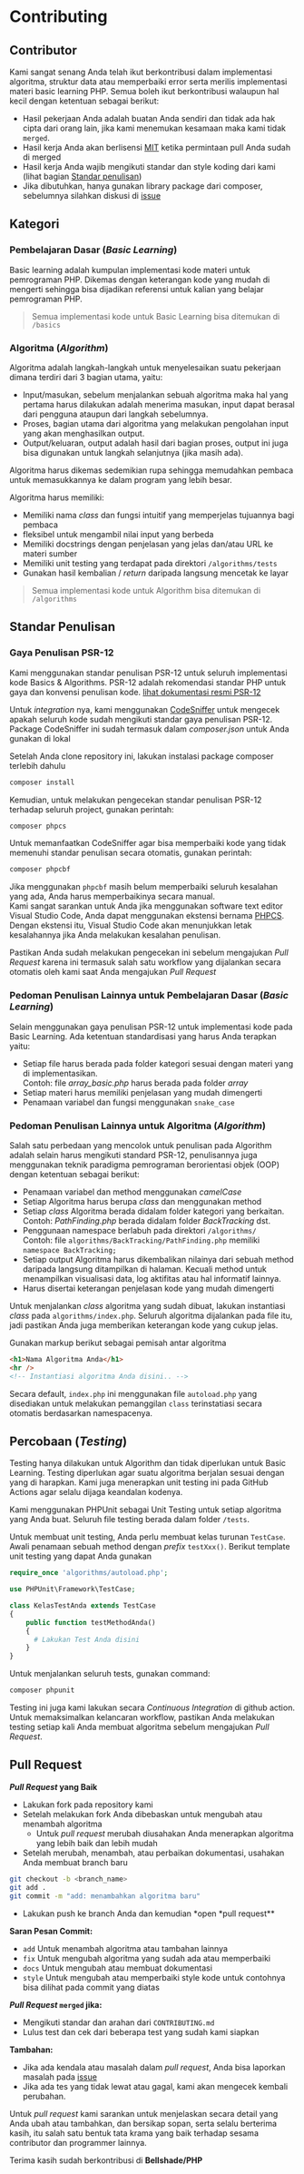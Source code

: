 # Contributing

## Contributor

Kami sangat senang Anda telah ikut berkontribusi dalam implementasi algoritma, struktur data atau memperbaiki error serta merilis implementasi materi basic learning PHP. Semua boleh ikut berkontribusi walaupun hal kecil dengan ketentuan sebagai berikut:

- Hasil pekerjaan Anda adalah buatan Anda sendiri dan tidak ada hak cipta dari orang lain, jika kami menemukan kesamaan maka kami tidak `merged`.
- Hasil kerja Anda akan berlisensi [MIT](LICENSE) ketika permintaan pull Anda sudah di merged
- Hasil kerja Anda wajib mengikuti standar dan style koding dari kami (lihat bagian [Standar penulisan](#standar-penulisan))
- Jika dibutuhkan, hanya gunakan library package dari composer, sebelumnya silahkan diskusi di [issue](https://github.com/bellshade/PHP/issues)

## Kategori

### Pembelajaran Dasar (_Basic Learning_)

Basic learning adalah kumpulan implementasi kode materi untuk pemrograman PHP. Dikemas dengan keterangan kode yang mudah di mengerti sehingga bisa dijadikan referensi untuk kalian yang belajar pemrograman PHP.

> Semua implementasi kode untuk Basic Learning bisa ditemukan di `/basics`

### Algoritma (_Algorithm_)

Algoritma adalah langkah-langkah untuk menyelesaikan suatu pekerjaan dimana terdiri dari 3 bagian utama, yaitu:

- Input/masukan, sebelum menjalankan sebuah algoritma maka hal yang pertama harus dilakukan adalah menerima masukan, input dapat berasal dari pengguna ataupun dari langkah sebelumnya.
- Proses, bagian utama dari algoritma yang melakukan pengolahan input yang akan menghasilkan output.
- Output/keluaran, output adalah hasil dari bagian proses, output ini juga bisa digunakan untuk langkah selanjutnya (jika masih ada).

Algoritma harus dikemas sedemikian rupa sehingga memudahkan pembaca untuk memasukkannya ke dalam program yang lebih besar.

Algoritma harus memiliki:

- Memiliki nama _class_ dan fungsi intuitif yang memperjelas tujuannya bagi pembaca
- fleksibel untuk mengambil nilai input yang berbeda
- Memiliki docstrings dengan penjelasan yang jelas dan/atau URL ke materi sumber
- Memiliki unit testing yang terdapat pada direktori `/algorithms/tests`
- Gunakan hasil kembalian / _return_ daripada langsung mencetak ke layar

> Semua implementasi kode untuk Algorithm bisa ditemukan di `/algorithms`

## Standar Penulisan

### Gaya Penulisan PSR-12

Kami menggunakan standar penulisan PSR-12 untuk seluruh implementasi kode Basics & Algorithms. PSR-12 adalah rekomendasi standar PHP untuk gaya dan konvensi penulisan kode. [lihat dokumentasi resmi PSR-12](https://www.php-fig.org/psr/psr-12/)

Untuk _integration_ nya, kami menggunakan [CodeSniffer](https://packagist.org/packages/squizlabs/php_codesniffer) untuk mengecek apakah seluruh kode sudah mengikuti standar gaya penulisan PSR-12.
Package CodeSniffer ini sudah termasuk dalam _composer.json_ untuk Anda gunakan di lokal

Setelah Anda clone repository ini, lakukan instalasi package composer terlebih dahulu

```bash
composer install
```

Kemudian, untuk melakukan pengecekan standar penulisan PSR-12 terhadap seluruh project, gunakan perintah:

```bash
composer phpcs
```

Untuk memanfaatkan CodeSniffer agar bisa memperbaiki kode yang tidak memenuhi standar penulisan secara otomatis, gunakan perintah:

```bash
composer phpcbf
```

Jika menggunakan `phpcbf` masih belum memperbaiki seluruh kesalahan yang ada, Anda harus memperbaikinya secara manual. <br/>Kami sangat sarankan untuk Anda jika menggunakan software text editor Visual Studio Code, Anda dapat menggunakan ekstensi bernama [PHPCS](https://marketplace.visualstudio.com/items?itemName=ikappas.phpcs). Dengan ekstensi itu, Visual Studio Code akan menunjukkan letak kesalahannya jika Anda melakukan kesalahan penulisan.

Pastikan Anda sudah melakukan pengecekan ini sebelum mengajukan _*Pull Request*_ karena ini termasuk salah satu workflow yang dijalankan secara otomatis oleh kami saat Anda mengajukan _*Pull Request*_

### Pedoman Penulisan Lainnya untuk Pembelajaran Dasar (_Basic Learning_)

Selain menggunakan gaya penulisan PSR-12 untuk implementasi kode pada Basic Learning. Ada ketentuan standardisasi yang harus Anda terapkan yaitu:

- Setiap file harus berada pada folder kategori sesuai dengan materi yang di implementasikan.<br/>Contoh: file _array_basic.php_ harus berada pada folder _array_
- Setiap materi harus memiliki penjelasan yang mudah dimengerti
- Penamaan variabel dan fungsi menggunakan `snake_case`

### Pedoman Penulisan Lainnya untuk Algoritma (_Algorithm_)

Salah satu perbedaan yang mencolok untuk penulisan pada Algorithm adalah selain harus mengikuti standard PSR-12, penulisannya juga menggunakan teknik paradigma pemrograman berorientasi objek (OOP) dengan ketentuan sebagai berikut:

- Penamaan variabel dan method menggunakan _camelCase_
- Setiap Algoritma harus berupa _class_ dan menggunakan method
- Setiap _class_ Algoritma berada didalam folder kategori yang berkaitan. <br/>Contoh: _PathFinding.php_ berada didalam folder _BackTracking_ dst.
- Penggunaan namespace berlabuh pada direktori `/algorithms/` <br/>
  Contoh: file `algorithms/BackTracking/PathFinding.php` memiliki `namespace BackTracking;`
- Setiap output Algoritma harus dikembalikan nilainya dari sebuah method daripada langsung ditampilkan di halaman. Kecuali method untuk menampilkan visualisasi data, log aktifitas atau hal informatif lainnya.
- Harus disertai keterangan penjelasan kode yang mudah dimengerti

Untuk menjalankan _class_ algoritma yang sudah dibuat, lakukan instantiasi _class_ pada `algorithms/index.php`. Seluruh algoritma dijalankan pada file itu, jadi pastikan Anda juga memberikan keterangan kode yang cukup jelas.

Gunakan markup berikut sebagai pemisah antar algoritma

```html
<h1>Nama Algoritma Anda</h1>
<hr />
<!-- Instantiasi algoritma Anda disini.. -->
```

Secara default, `index.php` ini menggunakan file `autoload.php` yang disediakan untuk melakukan pemanggilan `class` terinstatiasi secara otomatis berdasarkan namespacenya.

## Percobaan (_Testing_)

Testing hanya dilakukan untuk Algorithm dan tidak diperlukan untuk Basic Learning. Testing diperlukan agar suatu algoritma berjalan sesuai dengan yang di harapkan. Kami juga menerapkan unit testing ini pada GitHub Actions agar selalu dijaga keandalan kodenya.

Kami menggunakan PHPUnit sebagai Unit Testing untuk setiap algoritma yang Anda buat. Seluruh file testing berada dalam folder `/tests`.

Untuk membuat unit testing, Anda perlu membuat kelas turunan `TestCase`. Awali penamaan sebuah method dengan _prefix_ `testXxx()`.
Berikut template unit testing yang dapat Anda gunakan

```php
require_once 'algorithms/autoload.php';

use PHPUnit\Framework\TestCase;

class KelasTestAnda extends TestCase
{
    public function testMethodAnda()
    {
      # Lakukan Test Anda disini
    }
}
```

Untuk menjalankan seluruh tests, gunakan command:

```bash
composer phpunit
```

Testing ini juga kami lakukan secara _Continuous Integration_ di github action. Untuk memaksimalkan kelancaran workflow, pastikan Anda melakukan testing setiap kali Anda membuat algoritma sebelum mengajukan _*Pull Request*_.

## Pull Request

**_Pull Request_ yang Baik**

- Lakukan fork pada repository kami
- Setelah melakukan fork Anda dibebaskan untuk mengubah atau menambah algoritma
  - Untuk _pull request_ merubah diusahakan Anda menerapkan algoritma yang lebih baik dan lebih mudah
- Setelah merubah, menambah, atau perbaikan dokumentasi, usahakan Anda membuat branch baru

```bash
git checkout -b <branch_name>
git add .
git commit -m "add: menambahkan algoritma baru"
```

- Lakukan push ke branch Anda dan kemudian *open *pull request\*\*

**Saran Pesan Commit:**

- `add` Untuk menambah algoritma atau tambahan lainnya
- `fix` Untuk mengubah algoritma yang sudah ada atau memperbaiki
- `docs` Untuk mengubah atau membuat dokumentasi
- `style` Untuk mengubah atau memperbaiki style kode untuk contohnya bisa dilihat pada commit yang diatas

**_Pull Request_ `merged` jika:**

- Mengikuti standar dan arahan dari `CONTRIBUTING.md`
- Lulus test dan cek dari beberapa test yang sudah kami siapkan

**Tambahan:**

- Jika ada kendala atau masalah dalam _pull request_, Anda bisa laporkan masalah pada [issue](https://github.com/bellshade/PHP/issues)
- Jika ada tes yang tidak lewat atau gagal, kami akan mengecek kembali perubahan.

Untuk _pull request_ kami sarankan untuk menjelaskan secara detail yang Anda ubah atau tambahkan, dan bersikap sopan, serta selalu berterima kasih, itu salah satu bentuk tata krama yang baik terhadap sesama contributor dan programmer lainnya.

Terima kasih sudah berkontribusi di **Bellshade/PHP**
